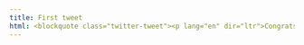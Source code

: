 ```yaml
---
title: First tweet
html: <blockquote class="twitter-tweet"><p lang="en" dir="ltr">Congrats <a href="https://twitter.com/stablecorp?ref_src=twsrc%5Etfw">@stablecorp</a> - fantastic milestone 🙌 <a href="https://t.co/eCb1JY2WME">https://t.co/eCb1JY2WME</a></p>&mdash; Mavennet (@Mavennet_) <a href="https://twitter.com/Mavennet_/status/1364921328344719364?ref_src=twsrc%5Etfw">February 25, 2021</a></blockquote> <script async src="https://platform.twitter.com/widgets.js" charset="utf-8"></script>
---
```

